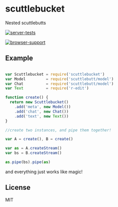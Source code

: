 # scuttlebucket

Nested scuttlebutts

[![server-tests](https://travis-ci.org/dominictarr/scuttlebucket)
](https://secure.travis-ci.org/dominictarr/scuttlebucket.png?branch=master)

[![browser-support](https://ci.testling.com/dominictarr/scuttlebucket.png)
](https://ci.testling.com/dominictarr/scuttlebucket)

## Example

``` js

var Scuttlebucket = require('scuttlebucket')
var Model         = require('scuttlebutt/model')
var Chat          = require('scuttlebutt/model')
var Text          = require('r-edit')

function create() {
  return new Scuttlebucket()
    .add('meta', new Model())
    .add('chat', new Chat())
    .add('text', new Text())
}

//create two instances, and pipe them together!

var A = create(), B = create()

var as = A.createStream()
var bs = B.createStream()

as.pipe(bs).pipe(as)
```
and everything just works like magic!

## License

MIT
